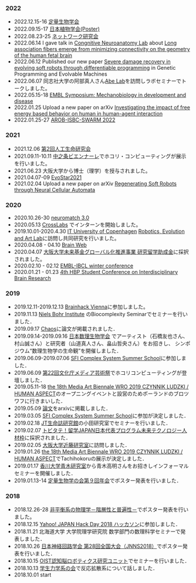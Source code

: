 ### 2022
- 2022.12.15-16 [定量生物学会](https://q-bio.jp/index.php?title=Qbio10th_2022)  
- 2022.09.15-17 [日本植物学会(Poster)](http://bsj.or.jp/bsj86/index.html) 
- 2022.08.23-25 [ネットワーク研究会](https://www.network-science-seminar.com/activities/2022)  
- 2022.06.14 I gave talk in [Congnitive Neuroanatomy Lab](https://www.neuroconnlab.org/) about [Long association fibers emerge from minimizing connectivity on the geometry of the human fetal brain](https://www.slideshare.net/kazuyahoribe/220614margulieslabpdf)
- 2022.06.12 Published our new paper [Severe damage recovery in evolving soft robots through differentiable programming](https://rdcu.be/cPvCp) in Genetic Programming and Evolvable Machines
- 2022.06.07 同志社大学の阿部真人さん[Abe Lab](https://masatoabe.com/)を訪問しラボセミナーでトークしました。
- 2022.05.15-18 [EMBL Symposium: Mechanobiology in development and disease](https://www.embl.org/about/info/course-and-conference-office/events/ees22-05/)
- 2022.01.25 Upload a new paper on arXiv [Investigating the impact of free energy based behavior on human in human-agent interaction](https://arxiv.org/abs/2201.10164)
- 2022.01.25-27 [AROB-ISBC-SWARM 2022](https://isarob.org/symposium/)

### 2021
- 2021.12.06 [第2回人工生命研究会](https://alife-japan.org/archives/event/workshop002)
- 2021.09.11-10.11 [中之条ビエンナーレ](https://nakanojo-biennale.com/)でホコリ・コンピューティングが展示を行いました。
- 2021.06.23 大阪大学から博士（理学）を授与されました。 
- 2021.04.07-09 [EvoStar2021](http://www.evostar.org/2021/)
- 2021.02.04 Upload a new paper on arXiv [Regenerating Soft Robots through Neural Cellular Automata](https://arxiv.org/abs/2102.02579) 

### 2020
- 2020.10.26-30 [neuromatch 3.0](https://neuromatch.io/)
- 2020.05.13 [CrossLabs](https://www.crosslabs.org/) でインターンを開始しました。
- 2019.10.01-2020.4.30 [IT University of Copenhagen](https://en.itu.dk/) [Robotics, Evolution and Art Lab](https://real.itu.dk/)に訪問し共同研究を行いました。
- 2020.04.08 - 04.10 [Brain Web](https://brain-web.github.io/)
- 2020.04.07 [大阪大学未来基金グローバル化推進事業 研究留学助成金](https://miraikikin.uci-sys.jp/)に採択されました。
- 2020.02.10 - 02.12 [EMBL-IBCL winter conference](https://events.ibecbarcelona.eu/embl-ibec-winter-conference/speakers/)
- 2020.01.21 - 01.23 [4th HBP Student Conference on Interdisciplinary Brain Research](https://www.humanbrainproject.eu/en/education/participatecollaborate/student-conference/4th-student-conference/) 

### 2019
- 2019.12.11-2019.12.13 [Brainhack Vienna](https://brainhack-vienna.github.io/)に参加しました。
- 2019.11.13 [Niels Bohr Institute](https://www.nbi.ku.dk/english/) のBiocomplexity Seminarでセミナーを行いました．
- 2019.09.17 [Chaos](https://aip.scitation.org/doi/10.1063/1.5108838?ai=1gvoi&mi=3ricys&af=R&feed=most-recent&)に論文が掲載されました．
- 2019.09.14-2019.09.16 [日本数理生物学会](https://sites.google.com/view/jsmb2019conference/%E6%97%A5%E7%A8%8B%E3%83%97%E3%83%AD%E3%82%B0%E3%83%A9%E3%83%A0) でアーティスト（石橋友也さん、村山誠さん）と研究者（山道真人さん、畠山哲央さん）をお招きし、 シンポジウム“数理生物学の生命観”を開催しました．
- 2019.06.09-2019.07.06 [SFI Complex System Summer School](https://www.santafe.edu/engage/learn/schools/sfi-complex-systems-summer-school)に参加しました．
- 2019.06.09 [第22回文化庁メディア芸術祭](https://jmaf-arthackday.peatix.com/)でホコリコンピューティングが登壇しました．
- 2019.05.11-18 [the 18th Media Art Biennale WRO 2019 CZYNNIK LUDZKI / HUMAN ASPECT](https://wrocenter.pl/en/wro2019/)のオープニングイベントと設営のためポーランドのブロツワフに行きまいした．
- 2019.05.09 [論文](https://arxiv.org/abs/1905.02927)をarxivに掲載しました．  
- 2019.03.05 [SFI Complex System Summer School](https://www.santafe.edu/engage/learn/schools/sfi-complex-systems-summer-school)に参加が決定しました．  
- 2019.02.18 [JT生命誌研究館](http://www.brh.co.jp/research/lab04/)の小田研究室でセミナーを行いました．  
- 2019.02.07 [トビタテ！留学JAPAN日本代表プログラム未来テクノロジー人材枠](https://www.tobitate.mext.go.jp/univ/program/tech/index.html)に採択されました．
- 2019.02.05 [大阪大学近藤研究室](https://www.fbs-osaka-kondolabo.net/)に訪問しました．
- 2019.01.26 [the 18th Media Art Biennale WRO 2019 CZYNNIK LUDZKI / HUMAN ASPECT](https://wrocenter.pl/en/wro2019/)でTachihokoruの展示が決定しました．
- 2019.01.17 [香川大学青木研究室](http://www.ed.kagawa-u.ac.jp/~aoki/)から青木高明さんをお招きしインフォーマルセミナーを開催しました．
- 2019.01.13-14 [定量生物学の会第９回年会](https://q-bio.jp/wiki/%E7%AC%AC%E4%B9%9D%E5%9B%9E%E5%B9%B4%E4%BC%9A)でポスター発表を行いました．

### 2018
- 2018.12.26-28 [非平衡系の物理学－階層性と普遍性－](http://ithems-stamp-wg.riken.jp/workshop/noneq-workshop-2018/home/index.html)でポスター発表を行いました。
- 2018.12.15 [Yahoo! JAPAN Hack Day 2018 ハッカソン](https://hackday.connpass.com/event/103624/)に参加しました．
- 2018.11.21 北海道大学 大学院理学研究院 数学部門の数理科学セミナーで発表しました．
- 2018.10.26 [日本神経回路学会 第28回全国大会（JNNS2018）](http://jnns.org/conference/2018/ja/home.html)でポスター発表を行いました．
- 2018.10.15 [OIST認知脳ロボティクス研究ユニット](https://groups.oist.jp/ja/cnru)でセミナーを行いました．
- 2018.10.13 [学生力学系の会](https://www.kokuchpro.com/event/6a3a52de2279c7d0f1dbcec791a4faeb/)で反応拡散系について話しました．
- 2018.10.01 start
